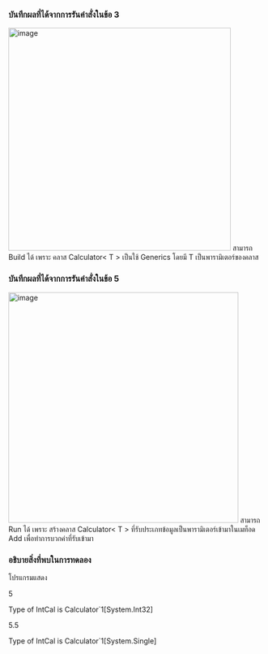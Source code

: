 ### บันทึกผลที่ได้จากการรันคำสั่งในข้อ 3
<img width="439" alt="image" src="https://github.com/VisawaPRO/03376836-OOP-2566-Lab-14/assets/144195555/beb5181f-af2c-4fde-9295-719b6dbb4cd1">
สามารถ Build ได้ เพราะ คลาส Calculator< T > เป็นใช้ Generics โดยมี T เป็นพารามิเตอร์ของคลาส

### บันทึกผลที่ได้จากการรันคำสั่งในข้อ 5
<img width="454" alt="image" src="https://github.com/VisawaPRO/03376836-OOP-2566-Lab-14/assets/144195555/44ec7e92-b6c1-436f-ab22-d07d32d9e265">
สามารถ Run ได้ เพราะ สร้างคลาส Calculator< T > ที่รับประเภทข้อมูลเป็นพารามิเตอร์เข้ามาในเมท็อด Add เพื่อทำการบวกค่าที่รับเข้ามา

### อธิบายสิ่งที่พบในการทดลอง
โปรแกรมแสดง

5

Type of IntCal is Calculator`1[System.Int32]

5.5

Type of IntCal is Calculator`1[System.Single]






